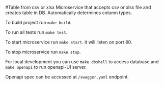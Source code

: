 
#Table from csv or xlsx 
Microservice that accepts csv or xlsx file and creates table in DB.
Automatically determines column types.

To build project run `make build`.

To run all tests run `make test`.

To start microservice run `make start`. it will listen on port 80.

To stop microservice run `make stop`.


For local development you can use `make dbshell` to access database 
and `make openapi` to run openapi-UI server.

Openapi spec can be accessed at `/swagger.yaml` endpoint.
